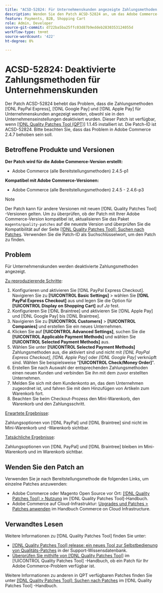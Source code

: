 ```yaml
---
title: "ACSD-52824: Für Unternehmenskunden angezeigte Zahlungsmethoden deaktiviert"
description: Wenden Sie den Patch ACSD-52824 an, um das Adobe Commerce-Problem zu beheben, bei dem [!DNL PayPal Express], [!DNL Google Pay], and [!DNL Apple Pay] Zahlungsmethoden für Unternehmenskunden angezeigt werden, obwohl sie in den Unternehmenseinstellungen deaktiviert wurden.
feature: Payments, B2B, Shopping Cart
role: Admin, Developer
source-git-commit: d722ba5ba25ffc03d87b9eddeb2830353124055d
workflow-type: tm+mt
source-wordcount: '422'
ht-degree: 0%

---
```


# ACSD-52824: Deaktivierte Zahlungsmethoden für Unternehmenskunden

Der Patch ACSD-52824 behebt das Problem, dass die Zahlungsmethoden [!DNL PayPal Express], [!DNL Google Pay] und [!DNL Apple Pay] für Unternehmenskunden angezeigt werden, obwohl sie in den Unternehmenseinstellungen deaktiviert wurden. Dieser Patch ist verfügbar, wenn [[!DNL Quality Patches Tool (QPT)]](https://experienceleague.adobe.com/en/docs/commerce-knowledge-base/kb/announcements/commerce-announcements/magento-quality-patches-released-new-tool-to-self-serve-quality-patches) 1.1.45 installiert ist. Die Patch-ID ist ACSD-52824. Bitte beachten Sie, dass das Problem in Adobe Commerce 2.4.7 behoben sein soll.

## Betroffene Produkte und Versionen

**Der Patch wird für die Adobe Commerce-Version erstellt:**

* Adobe Commerce (alle Bereitstellungsmethoden) 2.4.5-p1

**Kompatibel mit Adobe Commerce-Versionen:**

* Adobe Commerce (alle Bereitstellungsmethoden) 2.4.5 - 2.4.6-p3

>[!NOTE]
>
>Der Patch kann für andere Versionen mit neuen [!DNL Quality Patches Tool] -Versionen gelten. Um zu überprüfen, ob der Patch mit Ihrer Adobe Commerce-Version kompatibel ist, aktualisieren Sie das Paket `magento/quality-patches` auf die neueste Version und überprüfen Sie die Kompatibilität auf der Seite [[!DNL Quality Patches Tool]: Suchen nach Patches](https://experienceleague.adobe.com/tools/commerce-quality-patches/index.html). Verwenden Sie die Patch-ID als Suchschlüsselwort, um den Patch zu finden.

## Problem

Für Unternehmenskunden werden deaktivierte Zahlungsmethoden angezeigt.

<u>Zu reproduzierende Schritte</u>:

1. Konfigurieren und aktivieren Sie [!DNL PayPal Express Checkout]. Navigieren Sie zu **[!UICONTROL Basic Settings]** > wählen Sie **[!DNL PayPal Express Checkout]** aus und legen Sie die Option für **[!UICONTROL Display on Shopping Cart]** auf *Ja* fest.
1. Konfigurieren Sie [!DNL Braintree] und aktivieren Sie [!DNL Apple Pay] und [!DNL Google Pay] bis [!DNL Braintree].
1. Navigieren Sie zu **[!UICONTROL Customers]** > **[!UICONTROL Companies]** und erstellen Sie ein neues Unternehmen.
1. Klicken Sie auf **[!UICONTROL Advanced Settings]**, suchen Sie die **[!UICONTROL Applicable Payment Methods]** und wählen Sie **[!UICONTROL Selected Payment Methods]** aus.
1. Wählen Sie unter **[!UICONTROL Selected Payment Methods]** Zahlungsmethoden aus, die aktiviert sind und nicht mit *[!DNL PayPal Express Checkout]*, *[!DNL Apple Pay]* oder *[!DNL Google Pay]* verknüpft sind. Wählen Sie beispielsweise &quot;**[!UICONTROL Check/Money Order]**&quot;.
1. Erstellen Sie nach Auswahl der entsprechenden Zahlungsmethoden einen neuen Kunden und verbinden Sie ihn mit dem zuvor erstellten Unternehmen.
1. Melden Sie sich mit dem Kundenkonto an, das dem Unternehmen zugeordnet ist, und fahren Sie mit dem Hinzufügen von Artikeln zum Warenkorb fort.
1. Beachten Sie beim Checkout-Prozess den Mini-Warenkorb, den Warenkorb und den Zahlungsschritt.

<u>Erwartete Ergebnisse</u>:

Zahlungsoptionen von [!DNL PayPal] und [!DNL Braintree] sind nicht im Mini-Warenkorb und -Warenkorb sichtbar.

<u>Tatsächliche Ergebnisse</u>:

Zahlungsoptionen von [!DNL PayPal] und [!DNL Braintree] bleiben im Mini-Warenkorb und im Warenkorb sichtbar.

## Wenden Sie den Patch an

Verwenden Sie je nach Bereitstellungsmethode die folgenden Links, um einzelne Patches anzuwenden:

* Adobe Commerce oder Magento Open Source vor Ort: [[!DNL Quality Patches Tool] > Nutzung](https://experienceleague.adobe.com/docs/commerce-operations/tools/quality-patches-tool/usage.html) im [!DNL Quality Patches Tool]-Handbuch.
* Adobe Commerce auf Cloud-Infrastruktur: [Upgrades und Patches > Patches anwenden](https://experienceleague.adobe.com/docs/commerce-cloud-service/user-guide/develop/upgrade/apply-patches.html) im Handbuch Commerce on Cloud Infrastructure.

## Verwandtes Lesen

Weitere Informationen zu [!DNL Quality Patches Tool] finden Sie unter:

* [[!DNL Quality Patches Tool] release: ein neues Tool zur Selbstbedienung von Qualitäts-Patches](https://experienceleague.adobe.com/en/docs/commerce-knowledge-base/kb/announcements/commerce-announcements/magento-quality-patches-released-new-tool-to-self-serve-quality-patches) in der Support-Wissensdatenbank.
* [Überprüfen Sie mithilfe von  [!DNL Quality Patches Tool]](/help/tools/quality-patches-tool/patches-available-in-qpt/check-patch-for-magento-issue-with-magento-quality-patches.md) im [!UICONTROL Quality Patches Tool] -Handbuch, ob ein Patch für Ihr Adobe Commerce-Problem verfügbar ist.


Weitere Informationen zu anderen in QPT verfügbaren Patches finden Sie unter [[!DNL Quality Patches Tool]: Suchen nach Patches](https://experienceleague.adobe.com/tools/commerce-quality-patches/index.html) im [!DNL Quality Patches Tool] -Handbuch.
